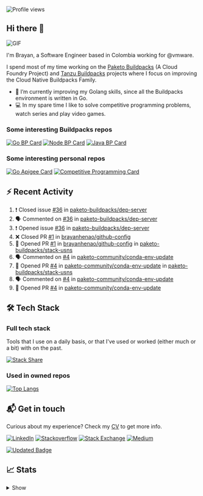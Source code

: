 ![Profile views](https://gpvc.arturio.dev/brayanhenao)

## Hi there 👋

<img alt="GIF" src="https://i.pinimg.com/originals/e4/26/70/e426702edf874b181aced1e2fa5c6cde.gif" />  


I'm Brayan, a Software Engineer based in Colombia working for @vmware.

I spend most of my time working on the [Paketo Buildpacks](https://paketo.io/) (A Cloud Foundry Project)
and [Tanzu Buildpacks](https://tanzu.vmware.com/components/buildpacks) projects where I focus on improving the Cloud
Native Buildpacks Family.

- 🌱 I’m currently improving my Golang skills, since all the Buildpacks environment is written in Go.
- 💻 In my spare time I like to solve competitive programming problems, watch series and play video games.

### Some interesting Buildpacks repos

[![Go BP Card](https://github-readme-stats.vercel.app/api/pin/?username=paketo-buildpacks&repo=go&show_owner=true)](https://github.com/anuraghazra/github-readme-stats)
[![Node BP Card](https://github-readme-stats.vercel.app/api/pin/?username=paketo-buildpacks&repo=nodejs&show_owner=true)](https://github.com/anuraghazra/github-readme-stats)
[![Java BP Card](https://github-readme-stats.vercel.app/api/pin/?username=paketo-buildpacks&repo=java&show_owner=true)](https://github.com/anuraghazra/github-readme-stats)

### Some interesting personal repos

[![Go Apigee Card](https://github-readme-stats.vercel.app/api/pin/?username=brayanhenao&repo=go-apigee-edge)](https://github.com/anuraghazra/github-readme-stats)
[![Competitive Programming Card](https://github-readme-stats.vercel.app/api/pin/?username=brayanhenao&repo=competitive-programming)](https://github.com/anuraghazra/github-readme-stats)

## ⚡️ Recent Activity

<!--START_SECTION:activity-->

1. ❗️ Closed issue [#36](https://github.com/paketo-buildpacks/dep-server/issues/36) in [paketo-buildpacks/dep-server](https://github.com/paketo-buildpacks/dep-server)
2. 🗣 Commented on [#36](https://github.com/paketo-buildpacks/dep-server/issues/36) in [paketo-buildpacks/dep-server](https://github.com/paketo-buildpacks/dep-server)
3. ❗️ Opened issue [#36](https://github.com/paketo-buildpacks/dep-server/issues/36) in [paketo-buildpacks/dep-server](https://github.com/paketo-buildpacks/dep-server)
4. ❌ Closed PR [#1](https://github.com/brayanhenao/github-config/pull/1) in [brayanhenao/github-config](https://github.com/brayanhenao/github-config)
5. 💪 Opened PR [#1](https://github.com/brayanhenao/github-config/pull/1) in [brayanhenao/github-config](https://github.com/brayanhenao/github-config)
   in [paketo-buildpacks/stack-usns](https://github.com/paketo-buildpacks/stack-usns)
4. 🗣 Commented on [#4](https://github.com/paketo-community/conda-env-update/issues/4)
   in [paketo-community/conda-env-update](https://github.com/paketo-community/conda-env-update)
5. 💪 Opened PR [#4](https://github.com/paketo-community/conda-env-update/pull/4)
   in [paketo-community/conda-env-update](https://github.com/paketo-community/conda-env-update)
   in [paketo-buildpacks/stack-usns](https://github.com/paketo-buildpacks/stack-usns)
4. 🗣 Commented on [#4](https://github.com/paketo-community/conda-env-update/issues/4)
   in [paketo-community/conda-env-update](https://github.com/paketo-community/conda-env-update)
5. 💪 Opened PR [#4](https://github.com/paketo-community/conda-env-update/pull/4)
   in [paketo-community/conda-env-update](https://github.com/paketo-community/conda-env-update)

<!--END_SECTION:activity-->

## 🛠 Tech Stack

### Full tech stack

Tools that I use on a daily basis, or that I've used or worked (either much or a bit) with on the past.

[![Stack Share](https://img.shields.io/badge/Stack%20Share-0690FA.svg?&style=for-the-badge&logo=stackshare&logoColor=white)](https://stackshare.io/bhenao6/mystack)

### Used in owned repos

[![Top Langs](https://github-readme-stats.vercel.app/api/top-langs/?username=brayanhenao&layout=compact&langs_count=10)](https://github.com/anuraghazra/github-readme-stats)

## 📬 Get in touch

Curious about my experience? Check my [CV](resources/Brayan%20Henao%20CV.pdf) to get more info.

[![LinkedIn](https://img.shields.io/badge/linkedin-%230077B5.svg?&style=for-the-badge&logo=linkedin&logoColor=white)](https://www.linkedin.com/in/bhenao6/)
[![Stackoverflow](https://img.shields.io/badge/-F58025.svg?&style=for-the-badge&logo=stackoverflow&logoColor=white)](https://stackoverflow.com/users/5371842/brayan-henao)
[![Stack Exchange](https://img.shields.io/badge/-1E5397.svg?&style=for-the-badge&logo=stackexchange)](https://stackexchange.com/users/7008058/brayan-henao)
[![Medium](https://img.shields.io/badge/medium-%2312100E.svg?&style=for-the-badge&logo=medium&logoColor=white)](https://medium.com/@bhenao6)

[![Updated Badge](https://badges.pufler.dev/updated/brayanhenao/brayanhenao)](https://badges.pufler.dev)

## 📈 Stats

<details>
  <summary>Show</summary>

[![Brayan's github stats](https://github-readme-stats.vercel.app/api?username=brayanhenao&count_private=true&show_icons=true&theme=vue-dark)](https://github.com/anuraghazra/github-readme-stats)

<!--START_SECTION:waka-->
![Lines of code](https://img.shields.io/badge/From%20Hello%20World%20I%27ve%20Written-299306%20lines%20of%20code-blue)

**🐱 My Github Data** 

> 🏆 273 Contributions in the Year 2021
 > 
> 📦 85.4 kB Used in Github's Storage 
 > 
> 💼 Opted to Hire
 > 
> 📜 45 Public Repositories 
 > 
> 🔑 10 Private Repositories  
 > 
**I'm an Early 🐤** 

```text
🌞 Morning    50 commits     █████░░░░░░░░░░░░░░░░░░░░   23.47% 
🌆 Daytime    97 commits     ███████████░░░░░░░░░░░░░░   45.54% 
🌃 Evening    32 commits     ███░░░░░░░░░░░░░░░░░░░░░░   15.02% 
🌙 Night      34 commits     ████░░░░░░░░░░░░░░░░░░░░░   15.96%

```
📅 **I'm Most Productive on Tuesday** 

```text
Monday       38 commits     ████░░░░░░░░░░░░░░░░░░░░░   17.84% 
Tuesday      70 commits     ████████░░░░░░░░░░░░░░░░░   32.86% 
Wednesday    43 commits     █████░░░░░░░░░░░░░░░░░░░░   20.19% 
Thursday     27 commits     ███░░░░░░░░░░░░░░░░░░░░░░   12.68% 
Friday       27 commits     ███░░░░░░░░░░░░░░░░░░░░░░   12.68% 
Saturday     2 commits      ░░░░░░░░░░░░░░░░░░░░░░░░░   0.94% 
Sunday       6 commits      ░░░░░░░░░░░░░░░░░░░░░░░░░   2.82%

```


📊 **This Week I Spent My Time On** 

```text
⌚︎ Time Zone: America/Bogota

💬 Programming Languages: 
sh                       42 mins             █████████████░░░░░░░░░░░░   54.05% 
Go                       29 mins             █████████░░░░░░░░░░░░░░░░   37.25% 
YAML                     4 mins              █░░░░░░░░░░░░░░░░░░░░░░░░   5.76% 
Bash                     2 mins              ░░░░░░░░░░░░░░░░░░░░░░░░░   2.94% 
Markdown                 0 secs              ░░░░░░░░░░░░░░░░░░░░░░░░░   0.0%

🔥 Editors: 
Zsh                      42 mins             █████████████░░░░░░░░░░░░   54.05% 
GoLand                   33 mins             ██████████░░░░░░░░░░░░░░░   43.01% 
Vim                      2 mins              ░░░░░░░░░░░░░░░░░░░░░░░░░   2.94%

💻 Operating System: 
Mac                      1 hr 18 mins        █████████████████████████   100.0%

```

**I Mostly Code in Java** 

```text
Java                     12 repos            ████████░░░░░░░░░░░░░░░░░   35.29% 
JavaScript               6 repos             ████░░░░░░░░░░░░░░░░░░░░░   17.65% 
TypeScript               5 repos             ███░░░░░░░░░░░░░░░░░░░░░░   14.71% 
Go                       4 repos             ███░░░░░░░░░░░░░░░░░░░░░░   11.76% 
HTML                     2 repos             █░░░░░░░░░░░░░░░░░░░░░░░░   5.88%

```



<!--END_SECTION:waka-->
</details>
